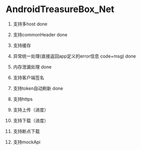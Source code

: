 # AndroidTreasureBox_Net
1. 支持多host   done
2. 支持commonHeader  done
3. 支持缓存
4. 异常统一处理(直接返回app定义的error信息 code+msg)  done
5. 内存泄漏处理  done
6. 支持客户端签名
7. 支持token自动刷新 done
8. 支持https
9. 支持上传（进度）
10. 支持下载（进度）
11. 支持断点下载

12. 支持mockApi
